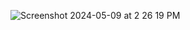![Screenshot 2024-05-09 at 2 26 19 PM](https://github.com/fath3rl0s/SOC_ACC_24/assets/88733190/4ff5e49f-63a5-4a1e-a003-c3b1aca99b03)
